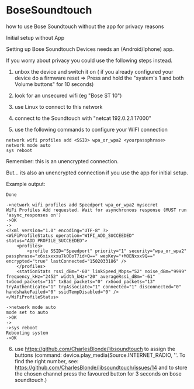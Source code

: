 # BoseSoundtouch
how to use Bose Soundtouch without the app for privacy reasons

Initial setup without App

Setting up Bose Soundtouch Devices needs an (Android/Iphone) app.

If you worry about privacy you could use the following steps instead.

1) unbox the device and switch it on ( if you already configured your device do a firmware reset => Press and hold the "system's 1 and both Volume buttons" for 10 seconds)

2) look for an unsecured wifi (eg "Bose ST 10")

3) use Linux to connect to this network 

4) connect to the Soundtouch with "netcat 192.0.2.1 17000"

5) use the following commands to configure your WIFI connection

```async_responses on
network wifi profiles add <SSID> wpa_or_wpa2 <yourpassphrase>
network mode auto
sys reboot
```

Remember: this is an unencrypted connection. 

But... its also an unencrypted connection if you use the app for initial setup.

Example output:

```>async_responses on
Done

->network wifi profiles add Speedport wpa_or_wpa2 mysecret
WiFi Profiles Add requested. Wait for asynchronous response (MUST run 'async_responses on')
->OK
->
<?xml version="1.0" encoding="UTF-8" ?>
<WiFiProfileStatus operation="WIFI_ADD_SUCCEEDED" status="ADD_PROFILE_SUCCEEDED">
    <profiles>
        <profile SSID="Speedport" priority="1" security="wpa_or_wpa2" passphrase="x6xixxxxu7kOOoT7id+Q==" wepKey="+MOENxxx9Q==" encrypted="true" lastConnected="1502033186" />
    </profiles>
    <stationStats rssi_dBm="-60" linkSpeed_Mbps="52" noise_dBm="9999" frequency_kHz="2452" width_kHz="20" averageRssi_dBm="-61" txGood_packets="11" txBad_packets="0" rxGood_packets="13" tryAuthenticate="1" tryAssociate="1" connected="1" disconnected="0" handshakeFailed="0" ssidTempDisabled="0" />
</WiFiProfileStatus>

->network mode auto
mode set to auto
->OK
->
->sys reboot
Rebooting system
->OK
```

6) use https://github.com/CharlesBlonde/libsoundtouch to assign the buttons (command: device.play_media(Source.INTERNET_RADIO, '<number>'. To find the right number, see: https://github.com/CharlesBlonde/libsoundtouch/issues/14 and to store the chosen channel press the favoured button for 3 seconds on bose soundtouch.) 


